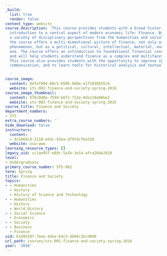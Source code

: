 ```yaml
---
_build:
  list: true
  render: false
content_type: website
course_description: 'This course provides students with a broad historical and social-scientific
  introduction to a central aspect of modern economic life: Finance. By drawing upon
  a variety of disciplinary perspectives from the humanities and social sciences,
  the course offers a multi-dimentional picture of finance, not only as an economic
  phenomenon, but as a political, cultural, intellectual, material, and technological
  one. The course offers an introduction to foundational financial concepts and technologies,
  and will help students understand finance as a complex and multifaceted phenomenon.
  This course also provides students with the opportunity to improve skills in written
  communication, and to learn tools for historical analysis and textual interpretation.

  '
course_image:
  content: 8d7ef904-60c5-050b-860e-e1f1039555c6
  website: sts-002-finance-and-society-spring-2016
course_image_thumbnail:
  content: 878c0d0e-759d-b6f2-712e-9da134e08be2
  website: sts-002-finance-and-society-spring-2016
course_title: Finance and Society
department_numbers:
- STS
extra_course_numbers: ''
hide_download: false
instructors:
  content:
  - 9c5860c8-2218-e5dc-43ea-df9fdcfba310
  website: ocw-www
learning_resource_types: []
legacy_uid: cc1ae95f-e89c-5a3b-3e14-afca264e2b20
level:
- Undergraduate
primary_course_number: STS.002
term: Spring
title: Finance and Society
topics:
- - Humanities
  - History
  - History of Science and Technology
- - Humanities
  - History
  - World History
- - Social Science
  - Economics
- - Society
- - Business
  - Finance
uid: b1d93207-7eae-4dea-bdc3-db04c2bcd090
url_path: courses/sts-002-finance-and-society-spring-2016
year: '2016'
---
```

